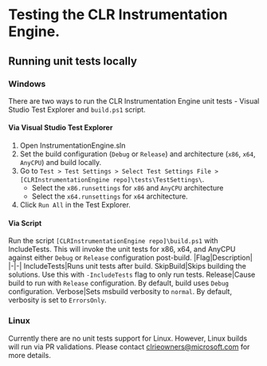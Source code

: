 # Testing the CLR Instrumentation Engine.

## Running unit tests locally

### Windows

There are two ways to run the CLR Instrumentation Engine unit tests - Visual Studio Test Explorer and `build.ps1` script.

#### Via Visual Studio Test Explorer

1. Open InstrumentationEngine.sln
2. Set the build configuration (`Debug` or `Release`) and architecture (`x86`, `x64`, `AnyCPU`) and build locally.
3. Go to `Test > Test Settings > Select Test Settings File > [CLRInstrumentationEngine repo]\tests\TestSettings\`.
    - Select the `x86.runsettings` for `x86` and `AnyCPU` architecture
    - Select the `x64.runsettings` for `x64` architecture.
4. Click `Run All` in the Test Explorer.


#### Via Script

Run the script `[CLRInstrumentationEngine repo]\build.ps1` with IncludeTests. This will invoke the unit tests for x86, x64, and AnyCPU against
either `Debug` or `Release` configuration post-build.
|Flag|Description|
|-|-|
IncludeTests|Runs unit tests after build.
SkipBuild|Skips building the solutions. Use this with `-IncludeTests` flag to only run tests.
Release|Cause build to run with `Release` configuration. By default, build uses `Debug` configuration.
Verbose|Sets msbuild verbosity to `normal`. By default, verbosity is set to `ErrorsOnly`.

### Linux

Currently there are no unit tests support for Linux. However, Linux builds will run via PR validations. Please contact
clrieowners@microsoft.com for more details.